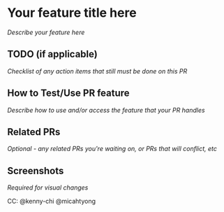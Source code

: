 # Your feature title here

_Describe your feature here_

## TODO (if applicable)

_Checklist of any action items that still must be done on this PR_

## How to Test/Use PR feature

_Describe how to use and/or access the feature that your PR handles_


## Related PRs

_Optional - any related PRs you're waiting on, or PRs that will conflict, etc_

## Screenshots

_Required for visual changes_

CC: @kenny-chi @micahtyong
